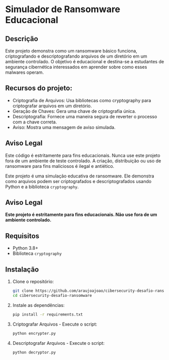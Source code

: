 # Simulador de Ransomware Educacional

## Descrição
Este projeto demonstra como um ransomware básico funciona, criptografando e descriptografando arquivos de um diretório em um ambiente controlado. O objetivo é educacional e destina-se a estudantes de segurança cibernética interessados em aprender sobre como esses malwares operam.

## Recursos do projeto:
- Criptografia de Arquivos: Usa bibliotecas como cryptography para criptografar arquivos em um diretório.
- Geração de Chaves: Gera uma chave de criptografia única.
- Descriptografia: Fornece uma maneira segura de reverter o processo com a chave correta.
- Aviso: Mostra uma mensagem de aviso simulada.

## Aviso Legal
Este código é estritamente para fins educacionais. Nunca use este projeto fora de um ambiente de teste controlado. A criação, distribuição ou uso de ransomware para fins maliciosos é ilegal e antiético.

Este projeto é uma simulação educativa de ransomware. Ele demonstra como arquivos podem ser criptografados e descriptografados usando Python e a biblioteca `cryptography`.

## Aviso Legal
**Este projeto é estritamente para fins educacionais. Não use fora de um ambiente controlado.**

## Requisitos
- Python 3.8+
- Biblioteca `cryptography`

## Instalação
1. Clone o repositório:
   ```bash
   git clone https://github.com/araujoajoao/cibersecurity-desafio-ransomware
   cd cibersecurity-desafio-ransomware

2. Instale as dependências:
   ```bash
   pip install -r requirements.txt   
   ```

3. Criptografar Arquivos - Execute o script:
   ```bash
   python encrypter.py
   ```

4. Descriptografar Arquivos - Execute o script:
   ```bash
   python decryptor.py
   ```


